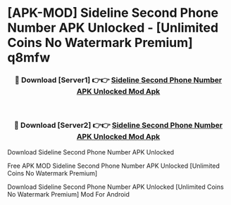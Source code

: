 # [APK-MOD] Sideline  Second Phone Number APK Unlocked - [Unlimited Coins No Watermark Premium] q8mfw



<div align="center">
<h3>🔴 Download [Server1] 👉👉 <a href="https://momento.my/?title=Sideline__Second_Phone_Number_APK_Unlocked">Sideline  Second Phone Number APK Unlocked Mod Apk</a></h3><br>

<h3>🔴 Download [Server2] 👉👉 <a href="https://momento.my/?title=Sideline__Second_Phone_Number_APK_Unlocked">Sideline  Second Phone Number APK Unlocked Mod Apk</a></h3>
</div>



Download Sideline  Second Phone Number APK Unlocked 

Free APK MOD Sideline  Second Phone Number APK Unlocked [Unlimited Coins No Watermark Premium]

Download Sideline  Second Phone Number APK Unlocked [Unlimited Coins No Watermark Premium] Mod For Android

